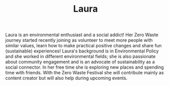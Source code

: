 ﻿---
layout: post
title: Laura

category: team

image:
  teaser : team/laura.jpg
---

Laura is an environmental enthusiast and a social addict! Her Zero Waste journey started recently joining as volunteer to meet more people with similar values, learn how to make practical positive changes and share fun (sustainable) experiences! Laura's background is in Environmental Policy and she worked in different environmental fields; she is also 
passionate about community engagement and is an advocate of sustainability as a social connector. In her free time she is exploring new places and spending time with friends. With the Zero Waste Festival she will contribute mainly as content creator but will also help during upcoming events.